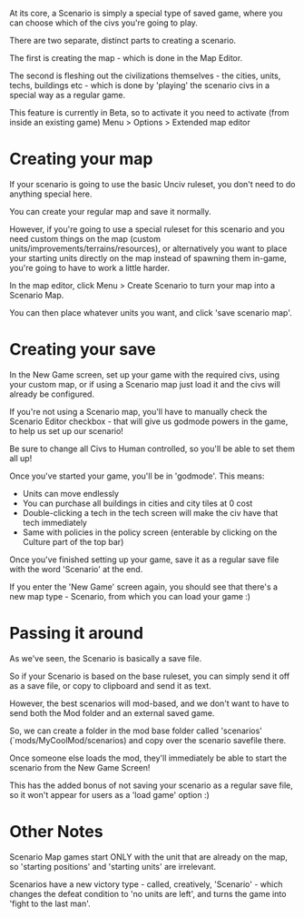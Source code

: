 At its core, a Scenario is simply a special type of saved game, where you can choose which of the civs you're going to play.

There are two separate, distinct parts to creating a scenario.

The first is creating the map - which is done in the Map Editor.

The second is fleshing out the civilizations themselves - the cities, units, techs, buildings etc - which is done by 'playing' the scenario civs in a special way as a regular game.

This feature is currently in Beta, so to activate it you need to activate (from inside an existing game) Menu > Options > Extended map editor

# Creating your map

If your scenario is going to use the basic Unciv ruleset, you don't need to do anything special here.

You can create your regular map and save it normally.

However, if you're going to use a special ruleset for this scenario and you need custom things on the map
 (custom units/improvements/terrains/resources),
or alternatively you want to place your starting units directly on the map instead of spawning them in-game,
you're going to have to work a little harder.

In the map editor, click Menu > Create Scenario to turn your map into a Scenario Map.

You can then place whatever units you want, and click 'save scenario map'.

# Creating your save

In the New Game screen, set up your game with the required civs, using your custom map,
 or if using a Scenario map just load it and the civs will already be configured.

If you're not using a Scenario map, you'll have to manually check the Scenario Editor checkbox - that will give us godmode powers in the game, to help us set up our scenario!

Be sure to change all Civs to Human controlled, so you'll be able to set them all up!

Once you've started your game, you'll be in 'godmode'. This means:

- Units can move endlessly
- You can purchase all buildings in cities and city tiles at 0 cost
- Double-clicking a tech in the tech screen will make the civ have that tech immediately
- Same with policies in the policy screen (enterable by clicking on the Culture part of the top bar)

Once you've finished setting up your game, save it as a regular save file with the word 'Scenario' at the end.

If you enter the 'New Game' screen again, you should see that there's a new map type - Scenario, from which you can load your game :)

# Passing it around

As we've seen, the Scenario is basically a save file.

So if your Scenario is based on the base ruleset, you can simply send it off as a save file, or copy to clipboard and send it as text.

However, the best scenarios will mod-based, and we don't want to have to send both the Mod folder and an external saved game.

So, we can create a folder in the mod base folder called 'scenarios' (`mods/MyCoolMod/scenarios) and copy over the scenario savefile there.

Once someone else loads the mod, they'll immediately be able to start the scenario from the New Game Screen!

This has the added bonus of not saving your scenario as a regular save file, so it won't appear for users as a 'load game' option :)

# Other Notes

Scenario Map games start ONLY with the unit that are already on the map, so 'starting positions' and 'starting units' are irrelevant.

Scenarios have a new victory type - called, creatively, 'Scenario' - which changes the defeat condition to 'no units are left', and turns the game into 'fight to the last man'.